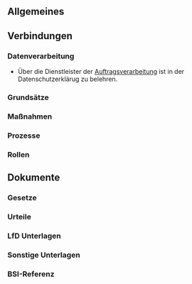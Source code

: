 ## Allgemeines

## Verbindungen
### Datenverarbeitung
- Über die Dienstleister der [Auftragsverarbeitung](Datenverarbeitung/Auftragsverarbeitung.md) ist in der Datenschutzerklärug zu belehren.
  
### Grundsätze
### Maßnahmen
### Prozesse
### Rollen

## Dokumente
### Gesetze
### Urteile
### LfD Unterlagen
### Sonstige Unterlagen
### BSI-Referenz